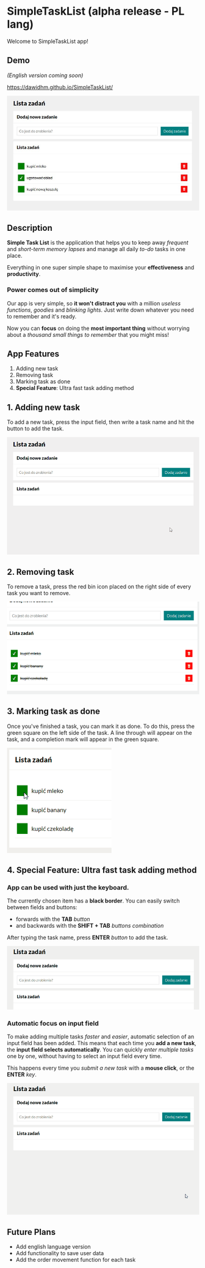 # SimpleTaskList (alpha release - PL lang)

Welcome to SimpleTaskList app!


## Demo

*(English version coming soon)*

https://dawidhm.github.io/SimpleTaskList/

![SimpleTaskList App Image](images/1-simpleTaskList.jpg)


## Description

**Simple Task List** is the application that helps you to keep away *frequent* and *short-term memory lapses* and manage all daily *to-do* tasks in one place.

Everything in one super simple shape to maximise your **effectiveness** and **productivity**.


### Power comes out of simplicity

Our app is very simple, so **it won't distract you** with a million *useless functions*, *goodies* and *blinking lights*. Just write down whatever you need to remember and it's ready. 

Now you can **focus** on doing the **most important thing** without worrying about a *thousand small things to remember* that you might miss!


## App Features
1. Adding new task
1. Removing task
1. Marking task as done
1. **Special Feature**: Ultra fast task adding method

## 1. Adding new task

To add a new task, press the input field, then write a task name and hit the button to add the task.

![Adding new task gif](images/2-adding-new-task.gif)


## 2. Removing task

To remove a task, press the red bin icon placed on the right side of every task you want to remove.

![Removing task gif](images/2-removing-task.gif)

## 3. Marking task as done

Once you've finished a task, you can mark it as done. To do this, press the green square on the left side of the task. A line through will appear on the task, and a completion mark will appear in the green square.

![Marking task as done gif](images/3-marking-done-small.gif)

## 4. **Special Feature:** Ultra fast task adding method

### **App can be used with just the keyboard**. 

The currently chosen item has a **black border**. You can easily switch between fields and buttons:

- forwards with the **TAB** *button* 
- and backwards with the **SHIFT + TAB** *buttons combination*

After typing the task name, press **ENTER** *button* to add the task.

![Ultra fast adding method using keyboard gif](images/4-special-feature-a.gif)

### **Automatic focus on input field**

To make adding multiple tasks *faster* and *easier*, automatic selection of an input field has been added. This means that each time you **add a new task**, the **input field selects automatically**. You can quickly *enter multiple tasks* one by one, without having to select an input field every time.

This happens every time you *submit a new task* with a **mouse click**, or the **ENTER** *key*. 

![Ultra fast adding method using keyboard gif](images/4-special-feature-b.gif)

## Future Plans

- Add english language version
- Add functionality to save user data
- Add the order movement function for each task